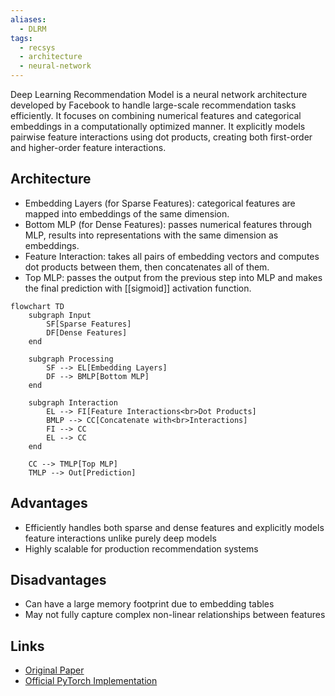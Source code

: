 ```yaml
---
aliases:
  - DLRM
tags:
  - recsys
  - architecture
  - neural-network
---
```

Deep Learning Recommendation Model is a neural network architecture developed by Facebook to handle large-scale recommendation tasks efficiently. It focuses on combining numerical features and categorical embeddings in a computationally optimized manner. It explicitly models pairwise feature interactions using dot products, creating both first-order and higher-order feature interactions.
## Architecture
* Embedding Layers (for Sparse Features): categorical features are mapped into embeddings of the same dimension.
* Bottom MLP (for Dense Features): passes numerical features through MLP, results into representations with the same dimension as embeddings.
* Feature Interaction: takes all pairs of embedding vectors and computes dot products between them, then concatenates all of them.
* Top MLP: passes the output from the previous step into MLP and makes the final prediction with [[sigmoid]] activation function.

```mermaid
flowchart TD
    subgraph Input
        SF[Sparse Features] 
        DF[Dense Features]
    end
    
    subgraph Processing
        SF --> EL[Embedding Layers]
        DF --> BMLP[Bottom MLP]
    end
    
    subgraph Interaction
        EL --> FI[Feature Interactions<br>Dot Products]
        BMLP --> CC[Concatenate with<br>Interactions]
        FI --> CC
        EL --> CC
    end
    
    CC --> TMLP[Top MLP]
    TMLP --> Out[Prediction]
```
## Advantages
- Efficiently handles both sparse and dense features and explicitly models feature interactions unlike purely deep models
- Highly scalable for production recommendation systems

## Disadvantages
- Can have a large memory footprint due to embedding tables
- May not fully capture complex non-linear relationships between features
## Links

- [Original Paper](https://arxiv.org/abs/1906.00091)
- [Official PyTorch Implementation](https://github.com/facebookresearch/dlrm)
